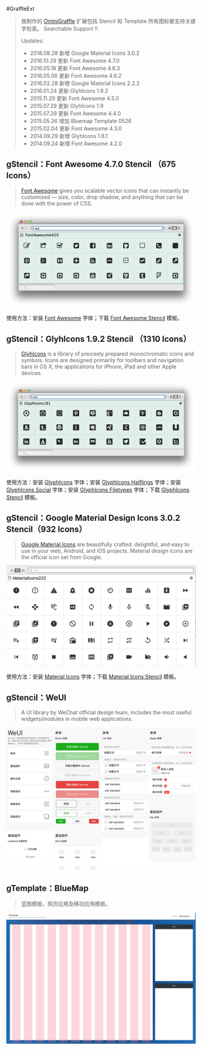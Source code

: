 #GraffleExt

> 我制作的 [OminiGraffle](https://www.omnigroup.com/omnigraffle) 扩展包括 Stencil 和 Template 所有图标都支持关键字检索。
> Searchable Support !!
> 
> Updates:
> + 2018.08.28 新增 Google Material Icons 3.0.2
> + 2016.10.29 更新 Font Awesome 4.7.0
> + 2016.05.18 更新 Font Awesome 4.6.3
> + 2016.05.06 更新 Font Awesome 4.6.2
> + 2016.02.28 新增 Google Material Icons 2.2.2
> + 2016.01.24 更新 GlyhIcons 1.9.2
> + 2015.11.29 更新 Font Awesome 4.5.0
> + 2015.07.29 更新 GlyhIcons 1.9
> + 2015.07.29 更新 Font Awesome 4.4.0
> + 2015.05.26 增加 Bluemap Template 0526
> + 2015.02.04 更新 Font Awesome 4.3.0
> + 2014.09.29 新增 GlyhIcons 1.8.1
> + 2014.09.24 新增 Font Awesome 4.2.0

## gStencil：Font Awesome 4.7.0 Stencil （675 Icons）
> [Font Awesome](http://fortawesome.github.io/Font-Awesome/) gives you scalable vector icons that can instantly be customized — size, color, drop shadow, and anything that can be done with the power of CSS.

![Searchable Font Awesome Stencil](STATIC/FontAwesome.png)

使用方法：安装 [Font Awesome](https://github.com/FortAwesome/Font-Awesome/raw/master/fonts/FontAwesome.otf) 字体；下载 [Font Awesome Stencil](Stencils/FontAwesome470.gStencil?raw=true) 模板。

## gStencil：GlyhIcons 1.9.2 Stencil （1310 Icons）
> [GlyhIcons](http://glyphicons.com/) is a library of precisely prepared monochromatic icons and symbols. Icons are designed primarily for toolbars and navigation bars in OS X, the applications for iPhone, iPad and other Apple devices.

![Searchable GlyphIcons Stencil](STATIC/GlypyIcons.png)

使用方法：安装 [GlyphIcons](http://glyphicons.com/fonts/glyphicons-regular.ttf) 字体；安装 [GlyphIcons Halflings](http://glyphicons.com/fonts/glyphicons-halflings-regular.ttf) 字体；安装 [GlyphIcons Social](http://glyphicons.com/fonts/glyphicons-social-regular.ttf) 字体；安装 [GlyphIcons Filetypes](http://glyphicons.com/fonts/glyphicons-filetypes-regular.ttf) 字体；下载 [GlyphIcons Stencil](Stencils/GlyphIcons192.gStencil?raw=true) 模板。

## gStencil：Google Material Design Icons 3.0.2 Stencil（932 Icons）

> [Google Material Icons](https://design.google.com/icons/) are beautifully crafted, delightful, and easy to use in your web, Android, and iOS projects.
> Material design icons are the official icon set from Google.

![Searchable Google Material Icons](STATIC/MaterialIcons.png)

使用方法：安装 [Material Icons](https://raw.githubusercontent.com/google/material-design-icons/master/iconfont/MaterialIcons-Regular.ttf) 字体；下载 [Material Icons Stencil](Stencils/MaterialIcons302.gStencil?raw=true) 模板。

## gStencil：WeUI

>A UI library by WeChat official design team, includes the most useful widgets/modules in mobile web applications.

![WeUI Stencil](STATIC/WeUI.png)

## gTemplate：BlueMap

> 蓝图模板，网页应用及移动应用模板。

![BlueMap Template](STATIC/BlueMap.png)

